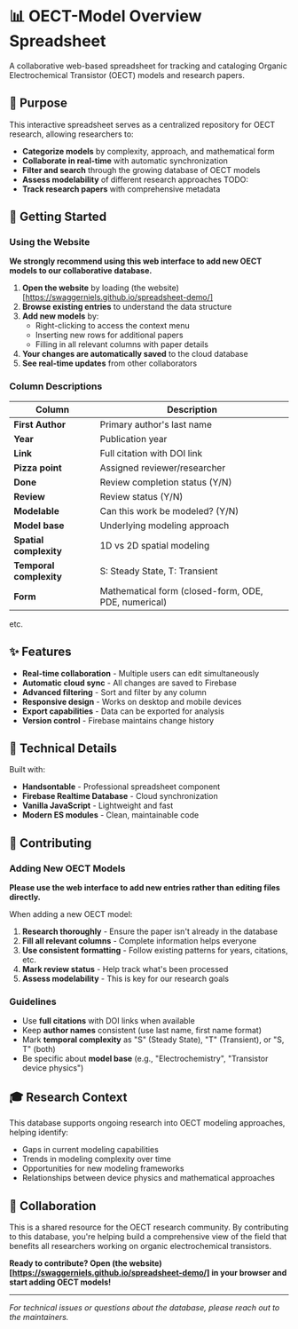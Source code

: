 # 📊 OECT-Model Overview Spreadsheet

A collaborative web-based spreadsheet for tracking and cataloging Organic Electrochemical Transistor (OECT) models and research papers.

## 🎯 Purpose

This interactive spreadsheet serves as a centralized repository for OECT research, allowing researchers to:

- **Categorize models** by complexity, approach, and mathematical form
- **Collaborate in real-time** with automatic synchronization
- **Filter and search** through the growing database of OECT models
- **Assess modelability** of different research approaches
TODO: 
- **Track research papers** with comprehensive metadata

## 🚀 Getting Started

### Using the Website

**We strongly recommend using this web interface to add new OECT models to our collaborative database.**

1. **Open the website** by loading (the website)[https://swaggerniels.github.io/spreadsheet-demo/]
2. **Browse existing entries** to understand the data structure
3. **Add new models** by:
   - Right-clicking to access the context menu
   - Inserting new rows for additional papers
   - Filling in all relevant columns with paper details
4. **Your changes are automatically saved** to the cloud database
5. **See real-time updates** from other collaborators

### Column Descriptions

| Column | Description |
|--------|-------------|
| **First Author** | Primary author's last name |
| **Year** | Publication year |
| **Link** | Full citation with DOI link |
| **Pizza point** | Assigned reviewer/researcher |
| **Done** | Review completion status (Y/N) |
| **Review** | Review status (Y/N) |
| **Modelable** | Can this work be modeled? (Y/N) |
| **Model base** | Underlying modeling approach |
| **Spatial complexity** | 1D vs 2D spatial modeling |
| **Temporal complexity** | S: Steady State, T: Transient |
| **Form** | Mathematical form (closed-form, ODE, PDE, numerical) |
etc.

## ✨ Features

- **Real-time collaboration** - Multiple users can edit simultaneously
- **Automatic cloud sync** - All changes are saved to Firebase
- **Advanced filtering** - Sort and filter by any column
- **Responsive design** - Works on desktop and mobile devices
- **Export capabilities** - Data can be exported for analysis
- **Version control** - Firebase maintains change history

## 🔧 Technical Details

Built with:
- **Handsontable** - Professional spreadsheet component
- **Firebase Realtime Database** - Cloud synchronization
- **Vanilla JavaScript** - Lightweight and fast
- **Modern ES modules** - Clean, maintainable code

## 📝 Contributing

### Adding New OECT Models

**Please use the web interface to add new entries rather than editing files directly.**

When adding a new OECT model:

1. **Research thoroughly** - Ensure the paper isn't already in the database
2. **Fill all relevant columns** - Complete information helps everyone
3. **Use consistent formatting** - Follow existing patterns for years, citations, etc.
4. **Mark review status** - Help track what's been processed
5. **Assess modelability** - This is key for our research goals

### Guidelines

- Use **full citations** with DOI links when available
- Keep **author names** consistent (use last name, first name format)
- Mark **temporal complexity** as "S" (Steady State), "T" (Transient), or "S, T" (both)
- Be specific about **model base** (e.g., "Electrochemistry", "Transistor device physics")

## 🎓 Research Context

This database supports ongoing research into OECT modeling approaches, helping identify:
- Gaps in current modeling capabilities
- Trends in modeling complexity over time
- Opportunities for new modeling frameworks
- Relationships between device physics and mathematical approaches

## 🤝 Collaboration

This is a shared resource for the OECT research community. By contributing to this database, you're helping build a comprehensive view of the field that benefits all researchers working on organic electrochemical transistors.

**Ready to contribute? Open (the website)[https://swaggerniels.github.io/spreadsheet-demo/] in your browser and start adding OECT models!**

---

*For technical issues or questions about the database, please reach out to the maintainers.*
